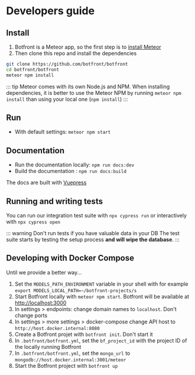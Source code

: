 
# Developers guide

## Install

1. Botfront is a Meteor app, so the first step is to [install Meteor](https://www.meteor.com/install)
2. Then clone this repo and install the dependencies
```bash
git clone https://github.com/botfront/botfront
cd botfront/botfront
meteor npm install
```

::: tip
Meteor comes with its own Node.js and NPM. When installing dependencies, it is better to use the Meteor NPM by running `meteor npm install` than using your local one (`npm install`)
:::

## Run

- With default settings: `meteor npm start`




## Documentation
- Run the documentation locally: `npm run docs:dev`
- Build the documentation : `npm run docs:build`

The docs are built with [Vuepress](https://vuepress.vuejs.org)


## Running and writing tests
You can run our integration test suite with `npx cypress run` or interactively with `npx cypress open`

::: warning Don't run tests if you have valuable data in your DB
The test suite starts by testing the setup process **and will wipe the database**. 
:::


## Developing with Docker Compose

Until we provide a better way...

1. Set the `MODELS_PATH_ENVIRONMENT` variable in your shell with for example `export MODELS_LOCAL_PATH=~/botfront-projects/s`
2. Start Botfront locally with `meteor npm start`. Botfront will be available at [http://localhost:3000](http://localhost:3000)
3. In settings > endpoints: change domain names to `localhost`. Don't change ports
4. In settings > more settings > docker-compose change API host to `http://host.docker.internal:8080`
5. Create a Botfront projet with `botfront init`. Don't start it
6. In `.botfront/botfront.yml`,  set the `bf_project_id` with the project ID of the locally running Botfront
7. In `.botfront/botfront.yml`, set the `mongo_url` to `mongodb://host.docker.internal:3001/meteor`
8. Start the Botfront project with `botfront up`